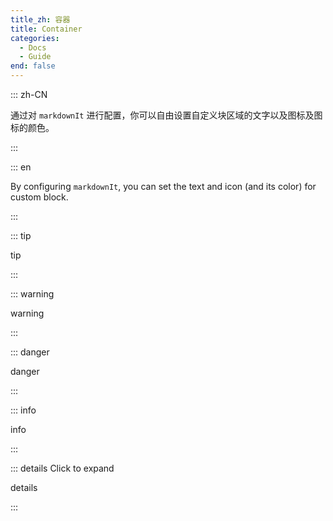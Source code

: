 ```yaml
---
title_zh: 容器
title: Container
categories:
  - Docs
  - Guide
end: false
---
```


::: zh-CN

通过对 `markdownIt` 进行配置，你可以自由设置自定义块区域的文字以及图标及图标的颜色。

:::

::: en

By configuring `markdownIt`, you can set the text and icon (and its color) for
custom block.

:::



::: tip

tip

:::

::: warning

warning

:::

::: danger

danger

:::

::: info

info

:::

::: details Click to expand

details

:::
